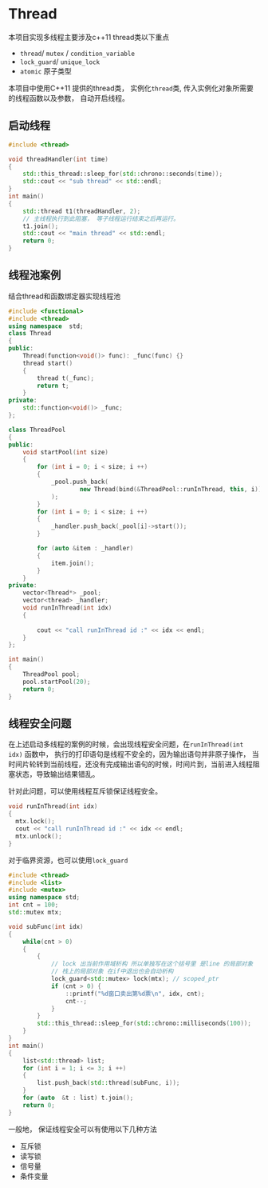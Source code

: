 # Thread

本项目实现多线程主要涉及c++11 thread类以下重点

- `thread`/ `mutex` / `condition_variable`
- `lock_guard`/ `unique_lock`
- `atomic`  原子类型

本项目中使用C++11 提供的thread类， 实例化`thread`类,  传入实例化对象所需要的线程函数以及参数， 自动开启线程。



## 启动线程

```c++
#include <thread>

void threadHandler(int time)
{
    std::this_thread::sleep_for(std::chrono::seconds(time));
    std::cout << "sub thread" << std::endl;
}
int main()
{
    std::thread t1(threadHandler, 2);
  	// 主线程执行到此阻塞， 等子线程运行结束之后再运行。
    t1.join();
    std::cout << "main thread" << std::endl;
    return 0;
}
```



## 线程池案例

结合thread和函数绑定器实现线程池

```c++
#include <functional>
#include <thread>
using namespace  std;
class Thread
{
public:
    Thread(function<void()> func): _func(func) {}
    thread start()
    {
        thread t(_func);
        return t;
    }
private:
    std::function<void()> _func;
};

class ThreadPool
{
public:
    void startPool(int size)
    {
        for (int i = 0; i < size; i ++)
        {
            _pool.push_back(
                    new Thread(bind(&ThreadPool::runInThread, this, i))
            );
        }
        for (int i = 0; i < size; i ++)
        {
            _handler.push_back(_pool[i]->start());
        }

        for (auto &item : _handler)
        {
            item.join();
        }
    }
private:
    vector<Thread*> _pool;
    vector<thread> _handler;
    void runInThread(int idx)
    {
      
        cout << "call runInThread id :" << idx << endl;
    }
};

int main()
{
    ThreadPool pool;
    pool.startPool(20);
    return 0;
}
```



## 线程安全问题

在上述启动多线程的案例的时候，会出现线程安全问题，在`runInThread(int idx)` 函数中， 执行的打印语句是线程不安全的，因为输出语句并非原子操作， 当时间片轮转到当前线程，还没有完成输出语句的时候，时间片到，当前进入线程阻塞状态，导致输出结果错乱。

针对此问题，可以使用线程互斥锁保证线程安全。

```c++
void runInThread(int idx)
{
  mtx.lock();
  cout << "call runInThread id :" << idx << endl;
  mtx.unlock();
}
```



对于临界资源，也可以使用`lock_guard`



```c++
#include <thread>
#include <list>
#include <mutex>
using namespace std;
int cnt = 100;
std::mutex mtx; 

void subFunc(int idx)
{
    while(cnt > 0)
    {
        {
            // lock 出当前作用域析构 所以单独写在这个括号里 是line 的局部对象
            // 栈上的局部对象 在if中退出也会自动析构
            lock_guard<std::mutex> lock(mtx); // scoped_ptr
            if (cnt > 0) {
                ::printf("%d窗口卖出第%d票\n", idx, cnt);
                cnt--;  
            }
        }
        std::this_thread::sleep_for(std::chrono::milliseconds(100));
    }
}
int main()
{
    list<std::thread> list;
    for (int i = 1; i <= 3; i ++)
    {
        list.push_back(std::thread(subFunc, i));
    }
    for (auto  &t : list) t.join();
    return 0;
}
```









一般地， 保证线程安全可以有使用以下几种方法

- 互斥锁
- 读写锁
- 信号量
- 条件变量